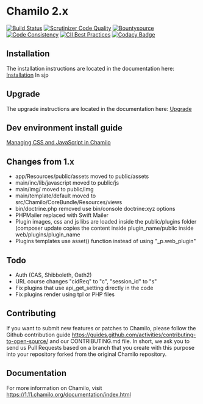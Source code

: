 # Chamilo 2.x

[![Build Status](https://travis-ci.org/chamilo/chamilo-lms.svg?branch=master)](https://travis-ci.org/chamilo/chamilo-lms)
[![Scrutinizer Code Quality](https://scrutinizer-ci.com/g/chamilo/chamilo-lms/badges/quality-score.png?b=master)](https://scrutinizer-ci.com/g/chamilo/chamilo-lms/?branch=master)
[![Bountysource](https://www.bountysource.com/badge/team?team_id=12439&style=raised)](https://www.bountysource.com/teams/chamilo?utm_source=chamilo&utm_medium=shield&utm_campaign=raised)
[![Code Consistency](https://squizlabs.github.io/PHP_CodeSniffer/analysis/chamilo/chamilo-lms/grade.svg)](http://squizlabs.github.io/PHP_CodeSniffer/analysis/chamilo/chamilo-lms/)
[![CII Best Practices](https://bestpractices.coreinfrastructure.org/projects/166/badge)](https://bestpractices.coreinfrastructure.org/projects/166)
[![Codacy Badge](https://api.codacy.com/project/badge/Grade/88e934aab2f34bb7a0397a6f62b078b2)](https://www.codacy.com/app/chamilo/chamilo-lms?utm_source=github.com&utm_medium=referral&utm_content=chamilo/chamilo-lms&utm_campaign=badger)

## Installation

The installation instructions are located in the documentation here:
[Installation](documentation/installation_guide.html)
In sjp

## Upgrade
The upgrade instructions are located in the documentation here:
 [Upgrade](app/Resources/docs/upgrade.md)
 
## Dev environment install guide

[Managing CSS and JavaScript in Chamilo](assets/README.md)

## Changes from 1.x

* app/Resources/public/assets moved to public/assets
* main/inc/lib/javascript moved to public/js
* main/img/ moved to public/img
* main/template/default moved to src/Chamilo/CoreBundle/Resources/views
* bin/doctrine.php removed use bin/console doctrine:xyz options
* PHPMailer replaced with Swift Mailer
* Plugin images, css and js libs are loaded inside the public/plugins folder
  (composer update copies the content inside plugin_name/public inside web/plugins/plugin_name
* Plugins templates use asset() function instead of using "_p.web_plugin"

## Todo
* Auth (CAS, Shibboleth, Oath2)
* URL course changes "cidReq" to "c", "session_id" to "s"
* Fix plugins that use api_get_setting directly in the code
* Fix plugins render using tpl or PHP files

## Contributing

If you want to submit new features or patches to Chamilo, please follow the
Github contribution guide https://guides.github.com/activities/contributing-to-open-source/
and our CONTRIBUTING.md file.
In short, we ask you to send us Pull Requests based on a branch that you create
with this purpose into your repository forked from the original Chamilo repository.

## Documentation

For more information on Chamilo, visit https://1.11.chamilo.org/documentation/index.html
